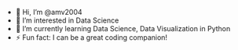- 👋 Hi, I’m @amv2004
- 👀 I’m interested in Data Science
- 🌱 I’m currently learning Data Science, Data Visualization in Python
- ⚡ Fun fact: I can be a great coding companion!

<!---
amv2004/amv2004 is a ✨ special ✨ repository because its `README.md` (this file) appears on your GitHub profile.
You can click the Preview link to take a look at your changes.
--->
